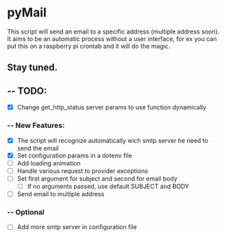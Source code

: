 # pyMail
This script will send an email to  a specific address (multiple address soon).
It aims to be an automatic process without a user interface, for ex you can put this on a raspberry pi crontab and it will do the magic.

Stay tuned.
--

## -- TODO:
* [x] Change get_http_status server params to use function dynamically

### -- New Features:
* [x] The script will recognize automatically wich smtp server he need to send the email
* [x] Set configuration params in a dotenv file
* [ ] Add loading animation  
* [ ] Handle various request to provider exceptions
* [ ] Set first argument for subject and second for email body 
  * [ ] If no arguments passed, use default SUBJECT and BODY 
* [ ] Send email to multiple address  

### -- Optional
* [ ] Add more smtp server in configuration file